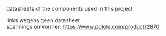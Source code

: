 datasheets of the components used in this project

links wegens geen datasheet </br>
spannings omvormer: https://www.pololu.com/product/2870
